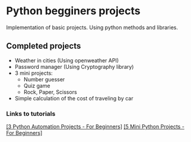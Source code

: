 # Python begginers projects
 Implementation of basic projects. Using python methods and libraries.

 ## Completed projects
 - Weather in cities (Using openweather API)
 - Password manager (Using Cryptography library)
 - 3 mini projects:
    - Number guesser
    - Quiz game
    - Rock, Paper, Scissors
 - Simple calculation of the cost of traveling by car

 ### Links to tutorials
 [[3 Python Automation Projects - For Beginners]](https://youtu.be/Oz3W-LKfafE)
 [[5 Mini Python Projects - For Beginners]](https://youtu.be/DLn3jOsNRVE)